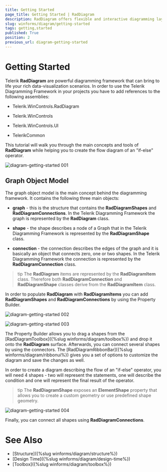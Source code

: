 ```yaml
---
title: Getting Started
page_title: Getting Started | RadDiagram
description: RadDiagram offers flexible and interactive diagramming layouts for your rich data-visualization applications.
slug: winforms/diagram/getting-started
tags: getting,started
published: True
position: 2
previous_url: diagram-getting-started
---
```


# Getting Started



Telerik __RadDiagram__ are powerful diagramming framework that can bring to life your rich data-visualization scenarios. In order to use the Telerik Diagramming Framework in your projects you have to add references to the following assemblies:
   

* Telerik.WinControls.RadDiagram

* Telerik.WinControls

* Telerik.WinControls.UI

* TelerikCommon

This tutorial will walk you through the main concepts and tools of __RadDiagram__ while helping you to create the flow diagram of an "if-else" operator.

![diagram-getting-started 001](images/diagram-getting-started001.png)

## Graph Object Model

The graph object model is the main concept behind the diagramming framework. It contains the following three main objects:

* __graph__ - this is the structure that contains the __RadDiagramShapes__ and __RadDiagramConnections__. In the Telerik Diagramming Framework the graph is represented by the __RadDiagram__ class.
            

* __shape__ - the shape describes a node of a Graph that in the Telerik Diagramming Framework is represented by the __RadDiagramShape__ class.
            

* __connection__ - the connection describes the edges of the graph and it is basically an object that connects zero, one or two shapes. In the Telerik Diagramming Framework the connection is represented by the __RadDiagramConnection__ class.
            

>tip The __RadDiagram__ items are represented by the __RadDiagramItem__ class. Therefore both __RadDiagramConnection__ and __RadDiagramShape__ classes derive from the __RadDiagramItem__ class.
 
In order to populate __RadDiagram__ with __RadDiagramItems__ you can add __RadDiagramShapes__ and __RadDiagramConnections__ by using the Property Builder.

![diagram-getting-started 002](images/diagram-getting-started002.png)

![diagram-getting-started 003](images/diagram-getting-started003.png)

The Property Builder allows you to drag a shapes from the [RadDiagramToolbox]({%slug winforms/diagram/toolbox%}) and drop it onto the __RadDiagram__ surface. Afterwards, you can connect several shapes by using the connectors. The [RadDiagramRibbonBar]({%slug winforms/diagram/ribbonui%}) gives you a set of options to customize the diagram and save the changes as well.
      

In order to create a diagram describing the flow of an "if-else" operator, you will need 4 shapes - two will represent the statements, one will describe the condition and one will represent the final result of the operator.

>tip The __RadDiagramShape__ exposes an __ElementShape__ property that allows you to create a custom geometry or use predefined shape geometry.
 
![diagram-getting-started 004](images/diagram-getting-started004.png)

Finally, you can connect all shapes using __RadDiagramConnections__.


# See Also

* [Structure]({%slug winforms/diagram/structure%})
* [Design Time]({%slug winforms/diagram/design-time%})
* [Toolbox]({%slug winforms/diagram/toolbox%})